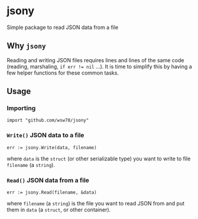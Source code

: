 # jsony
Simple package to read JSON data from a file

## Why `jsony`

Reading and writing JSON files requires lines and lines of the same code (reading, marshaling, `if err != nil` ...). It is time to simplify this by having a few helper functions for these common tasks.

## Usage

### Importing

    import "github.com/wsw70/jsony"

### `Write()` JSON data to a file

    err := jsony.Write(data, filename)

where `data` is the `struct` (or other serializable type) you want to write to file `filename` (a `string`).


### `Read()` JSON data from a file

    err := jsony.Read(filename, &data)

where `filename` (a `string`) is the file you want to read JSON from and put them in `data` (a `struct`, or other container).
